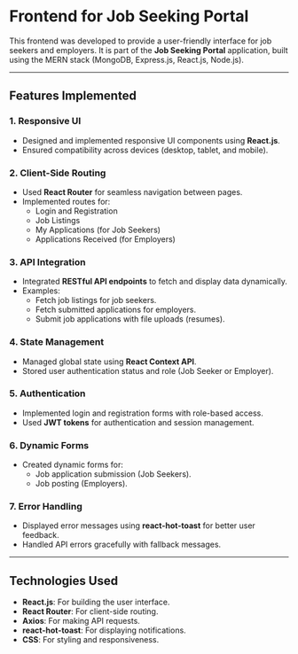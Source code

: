 # Frontend for Job Seeking Portal

This frontend was developed to provide a user-friendly interface for job seekers and employers. It is part of the **Job Seeking Portal** application, built using the MERN stack (MongoDB, Express.js, React.js, Node.js).

---

## Features Implemented

### 1. **Responsive UI**
- Designed and implemented responsive UI components using **React.js**.
- Ensured compatibility across devices (desktop, tablet, and mobile).

### 2. **Client-Side Routing**
- Used **React Router** for seamless navigation between pages.
- Implemented routes for:
  - Login and Registration
  - Job Listings
  - My Applications (for Job Seekers)
  - Applications Received (for Employers)

### 3. **API Integration**
- Integrated **RESTful API endpoints** to fetch and display data dynamically.
- Examples:
  - Fetch job listings for job seekers.
  - Fetch submitted applications for employers.
  - Submit job applications with file uploads (resumes).

### 4. **State Management**
- Managed global state using **React Context API**.
- Stored user authentication status and role (Job Seeker or Employer).

### 5. **Authentication**
- Implemented login and registration forms with role-based access.
- Used **JWT tokens** for authentication and session management.

### 6. **Dynamic Forms**
- Created dynamic forms for:
  - Job application submission (Job Seekers).
  - Job posting (Employers).

### 7. **Error Handling**
- Displayed error messages using **react-hot-toast** for better user feedback.
- Handled API errors gracefully with fallback messages.

---

## Technologies Used

- **React.js**: For building the user interface.
- **React Router**: For client-side routing.
- **Axios**: For making API requests.
- **react-hot-toast**: For displaying notifications.
- **CSS**: For styling and responsiveness.
